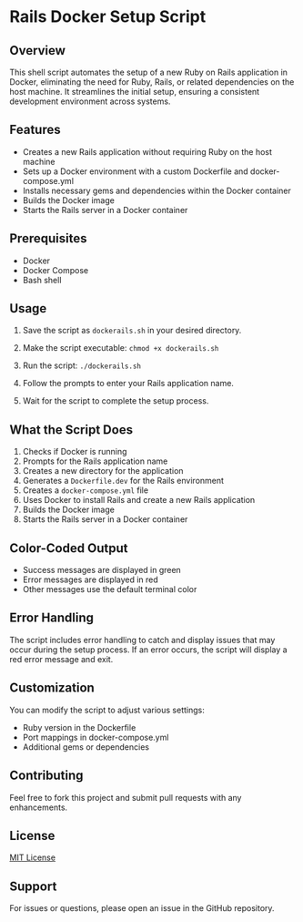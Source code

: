 # Rails Docker Setup Script

## Overview

This shell script automates the setup of a new Ruby on Rails application in Docker, eliminating the need for Ruby, Rails, or related dependencies on the host machine. It streamlines the initial setup, ensuring a consistent development environment across systems.

## Features

- Creates a new Rails application without requiring Ruby on the host machine
- Sets up a Docker environment with a custom Dockerfile and docker-compose.yml
- Installs necessary gems and dependencies within the Docker container
- Builds the Docker image
- Starts the Rails server in a Docker container

## Prerequisites

- Docker
- Docker Compose
- Bash shell

## Usage

1. Save the script as `dockerails.sh` in your desired directory.

2. Make the script executable: `chmod +x dockerails.sh`

3. Run the script: `./dockerails.sh`

4. Follow the prompts to enter your Rails application name.

5. Wait for the script to complete the setup process.

## What the Script Does

1. Checks if Docker is running
2. Prompts for the Rails application name
3. Creates a new directory for the application
4. Generates a `Dockerfile.dev` for the Rails environment
5. Creates a `docker-compose.yml` file
6. Uses Docker to install Rails and create a new Rails application
7. Builds the Docker image
8. Starts the Rails server in a Docker container

## Color-Coded Output

- Success messages are displayed in green
- Error messages are displayed in red
- Other messages use the default terminal color

## Error Handling

The script includes error handling to catch and display issues that may occur during the setup process. If an error occurs, the script will display a red error message and exit.

## Customization

You can modify the script to adjust various settings:

- Ruby version in the Dockerfile
- Port mappings in docker-compose.yml
- Additional gems or dependencies

## Contributing

Feel free to fork this project and submit pull requests with any enhancements.

## License

[MIT License](https://opensource.org/licenses/MIT)

## Support

For issues or questions, please open an issue in the GitHub repository.